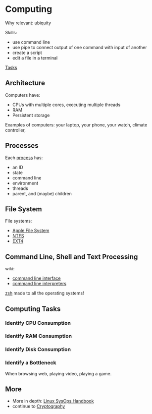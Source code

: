 # Computing

Why relevant: ubiquity

Skills:

* use command line
* use pipe to connect output of one command with input of another
* create a script
* edit a file in a terminal

[Tasks](./tasks.md)

## Architecture

Computers have:

* CPUs with multiple cores, executing multiple threads
* RAM
* Persistent storage

Examples of computers: your laptop, your phone, your watch, climate controller,

## Processes

Each [process](https://en.wikipedia.org/wiki/Process_(computing)) has:

* an ID
* state
* command line
* environment
* threads
* parent, and (maybe) children


## File System

File systems:

* [Apple File System](https://en.wikipedia.org/wiki/Apple_File_System)
* [NTFS](https://en.wikipedia.org/wiki/NTFS)
* [EXT4](https://en.wikipedia.org/wiki/Ext4)

## Command Line, Shell and Text Processing

wiki:

* [command line interface](https://en.wikipedia.org/wiki/Command-line_interface)
* [command line interpreters](https://en.wikipedia.org/wiki/List_of_command-line_interpreters)

[zsh](https://en.wikipedia.org/wiki/Z_shell) made to all the operating systems!

## Computing Tasks

### Identify CPU Consumption

### Identify RAM Consumption

### Identify Disk Consumption

### Identify a Bottleneck

When browsing web, playing video, playing a game.

## More

* More in depth: [Linux SysOps Handbook](https://github.com/abarrak/linux-sysops-handbook/)
* continue to [Cryptography](../Cryptography/)
